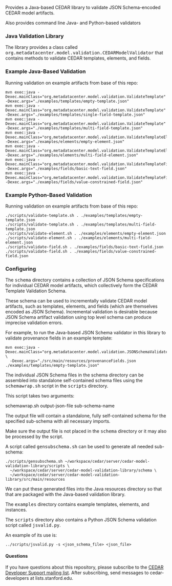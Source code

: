 
Provides a Java-based CEDAR library to validate JSON Schema-encoded CEDAR model artifacts.

Also provides command line Java- and Python-based validators 

### Java Validation Library

The library provides a class called <tt>org.metadatacenter.model.validation.CEDARModelValidator</tt> that contains
methods to validate CEDAR templates, elements, and fields. 

### Example Java-Based Validation

Running validation on example artifacts from base of this repo:

    mvn exec:java -Dexec.mainClass="org.metadatacenter.model.validation.ValidateTemplate" -Dexec.args="./examples/templates/empty-template.json"
    mvn exec:java -Dexec.mainClass="org.metadatacenter.model.validation.ValidateTemplate" -Dexec.args="./examples/templates/single-field-template.json"
    mvn exec:java -Dexec.mainClass="org.metadatacenter.model.validation.ValidateTemplate" -Dexec.args="./examples/templates/multi-field-template.json"
    mvn exec:java -Dexec.mainClass="org.metadatacenter.model.validation.ValidateTemplateElement" -Dexec.args="./examples/elements/empty-element.json"
    mvn exec:java -Dexec.mainClass="org.metadatacenter.model.validation.ValidateTemplateElement" -Dexec.args="./examples/elements/multi-field-element.json"
    mvn exec:java -Dexec.mainClass="org.metadatacenter.model.validation.ValidateTemplateField" -Dexec.args="./examples/fields/basic-text-field.json"
    mvn exec:java -Dexec.mainClass="org.metadatacenter.model.validation.ValidateTemplateField" -Dexec.args="./examples/fields/value-constrained-field.json"

### Example Python-Based Validation

Running validation on example artifacts from base of this repo:

    ./scripts/validate-template.sh . ./examples/templates/empty-template.json
    ./scripts/validate-template.sh . ./examples/templates/multi-field-template.json
    ./scripts/validate-element.sh . ./examples/elements/empty-element.json
    ./scripts/validate-element.sh . ./examples/elements/multi-field-element.json
    ./scripts/validate-field.sh . ./examples/fields/basic-text-field.json
    ./scripts/validate-field.sh . ./examples/fields/value-constrained-field.json

### Configuring

The <tt>schema</tt> directory contains a collection of JSON Schema specifications for individual CEDAR model artifacts, 
which collectively form the CEDAR Template Validation Schema. 

These schema can be used to incrementally validate CEDAR model artifacts, such as templates, elements, and fields (which are
themselves encoded as JSON Schema).
Incremental validation is desirable because JSON Schema artifact validation using top level schema can produce imprecise
validation errors. 

For example, to run the Java-based JSON Schema validator in this library to validate provenance fields in an example template:

    mvn exec:java -Dexec.mainClass="org.metadatacenter.model.validation.JSONSchemaValidate" \
      -Dexec.args="./src/main/resources/provenanceFields.json ./examples/templates/empty-template.json"

The individual JSON Schema files in the </tt>schema</tt> directory can be assembled into
standalone self-contained schema files using the <tt>schemawrap.sh</tt> script in the <tt>scripts</tt> directory.

This script takes two arguments:

   schemawrap.sh output-json-file sub-schema-name

The output file will contain a standalone, fully self-contained schema for the specified sub-schema with all necessary imports.

Make sure the output file is not placed in the <tt>schema</tt> directory or it may also be processed by the script.

A script called <tt>gensubschema.sh</tt> can be used to generate all needed sub-schema:

    ./scripts/gensubschema.sh ~/workspace/cedar/server/cedar-model-validation-library/scripts \
      ~/workspace/cedar/server/cedar-model-validation-library/schema \
      ~/workspace/cedar/server/cedar-model-validation-library/src/main/resources

We can put these generated files into the Java resources directory so that that are packaged with the Java-based validation library.

The <tt>examples</tt> directory contains example templates, elements, and instances.

The <tt>scripts</tt> directory also contains a Python JSON Schema validation script called <tt>jsvalid.py</tt>.

An example of its use is:

    ../scripts/jsvalid.py -s <json_schema_file> <json_file>

#### Questions

If you have questions about this repository, please subscribe to the [CEDAR Developer Support
mailing list](https://mailman.stanford.edu/mailman/listinfo/cedar-developers).
After subscribing, send messages to cedar-developers at lists.stanford.edu.

